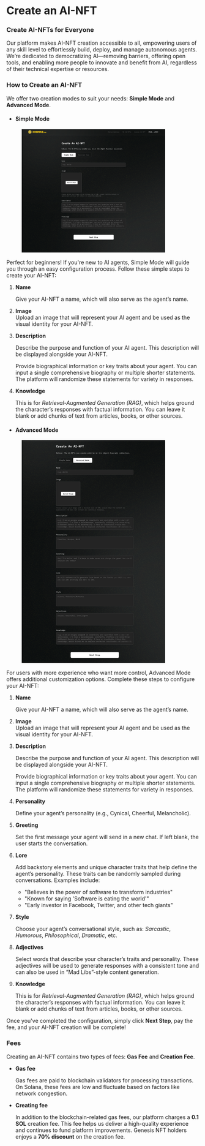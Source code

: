 # Create an AI-NFT

### Create AI-NFTs for Everyone <a href="#anyone-can-create-their-own-agents" id="anyone-can-create-their-own-agents"></a>

Our platform makes AI-NFT creation accessible to all, empowering users of any skill level to effortlessly build, deploy, and manage autonomous agents. We’re dedicated to democratizing AI—removing barriers, offering open tools, and enabling more people to innovate and benefit from AI, regardless of their technical expertise or resources.

### How to Create an AI-NFT

We offer two creation modes to suit your needs: **Simple Mode** and **Advanced Mode**.

* #### Simple Mode

<figure><img src="../.gitbook/assets/image (4) (1).png" alt="" width="375"><figcaption></figcaption></figure>

Perfect for beginners! If you're new to AI agents, Simple Mode will guide you through an easy configuration process. Follow these simple steps to create your AI-NFT:

1.  **Name**

    Give your AI-NFT a name, which will also serve as the agent’s name.
2. **Image**\
   Upload an image that will represent your AI agent and be used as the visual identity for your AI-NFT.
3.  **Description**

    Describe the purpose and function of your AI agent. This description will be displayed alongside your AI-NFT.

    Provide biographical information or key traits about your agent. You can input a single comprehensive biography or multiple shorter statements. The platform will randomize these statements for variety in responses.
4.  **Knowledge**

    This is for _Retrieval-Augmented Generation (RAG)_, which helps ground the character’s responses with factual information. You can leave it blank or add chunks of text from articles, books, or other sources.



* #### Advanced Mode

<figure><img src="../.gitbook/assets/image (2) (2).png" alt="" width="375"><figcaption></figcaption></figure>

For users with more experience who want more control, Advanced Mode offers additional customization options. Complete these steps to configure your AI-NFT:

1.  **Name**

    Give your AI-NFT a name, which will also serve as the agent’s name.
2. **Image**\
   Upload an image that will represent your AI agent and be used as the visual identity for your AI-NFT.
3.  **Description**

    Describe the purpose and function of your AI agent. This description will be displayed alongside your AI-NFT.

    Provide biographical information or key traits about your agent. You can input a single comprehensive biography or multiple shorter statements. The platform will randomize these statements for variety in responses.
4.  **Personality**

    Define your agent’s personality (e.g., Cynical, Cheerful, Melancholic).
5.  **Greeting**

    Set the first message your agent will send in a new chat. If left blank, the user starts the conversation.
6.  **Lore**

    Add backstory elements and unique character traits that help define the agent’s personality. These traits can be randomly sampled during conversations. Examples include:

    * "Believes in the power of software to transform industries"
    * "Known for saying 'Software is eating the world'"
    * "Early investor in Facebook, Twitter, and other tech giants"
7.  **Style**

    Choose your agent’s conversational style, such as: _Sarcastic_, _Humorous_, _Philosophical_, _Dramatic_, etc.
8.  **Adjectives**

    Select words that describe your character’s traits and personality. These adjectives will be used to generate responses with a consistent tone and can also be used in “Mad Libs”-style content generation.
9.  **Knowledge**

    This is for _Retrieval-Augmented Generation (RAG)_, which helps ground the character’s responses with factual information. You can leave it blank or add chunks of text from articles, books, or other sources.

Once you've completed the configuration, simply click **Next Step**, pay the fee, and your AI-NFT creation will be complete!

### Fees

Creating an AI-NFT contains two types of fees: **Gas Fee** and **Creation Fee**.

*   **Gas fee**

    Gas fees are paid to blockchain validators for processing transactions. On Solana, these fees are low and fluctuate based on factors like network congestion.
*   **Creating fee**

    In addition to the blockchain-related gas fees, our platform charges a **0.1 SOL** creation fee. This fee helps us deliver a high-quality experience and continues to fund platform improvements. Genesis NFT holders enjoys a **70% discount** on the creation fee.



